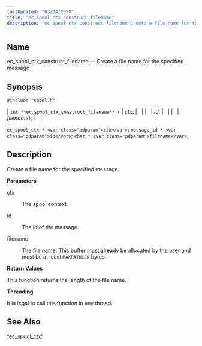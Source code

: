 ```yaml
---
lastUpdated: "03/04/2020"
title: "ec_spool_ctx_construct_filename"
description: "ec spool ctx construct filename Create a file name for the specified message int ec spool ctx construct filename ctx id filename ec spool ctx ctx message id id char filename Create a file name for the specified message ctx The spool context id The id of the message filename..."
---
```


<a name="apis.ec_spool_ctx_construct_filename"></a> 
## Name

ec_spool_ctx_construct_filename — Create a file name for the specified message

## Synopsis

`#include "spool.h"`

| `int **ec_spool_ctx_construct_filename** (` | <var class="pdparam">ctx</var>, |   |
|   | <var class="pdparam">id</var>, |   |
|   | <var class="pdparam">filename</var>`)`; |   |

`ec_spool_ctx * <var class="pdparam">ctx</var>`;
`message_id * <var class="pdparam">id</var>`;
`char * <var class="pdparam">filename</var>`;<a name="idp62262160"></a> 
## Description

Create a file name for the specified message.

**<a name="idp62263392"></a> Parameters**

<dl class="variablelist">

<dt>ctx</dt>

<dd>

The spool context.

</dd>

<dt>id</dt>

<dd>

The id of the message.

</dd>

<dt>filename</dt>

<dd>

The file name. This buffer must already be allocated by the user and must be at least `MAXPATHLEN` bytes.

</dd>

</dl>

**<a name="idp62270304"></a> Return Values**

This function returns the length of the file name.

**<a name="idp62271248"></a> Threading**

It is legal to call this function in any thread.

<a name="idp62272352"></a> 
## See Also

[“ec_spool_ctx”](/momentum/3/3-api/structs-ec-spool-ctx)